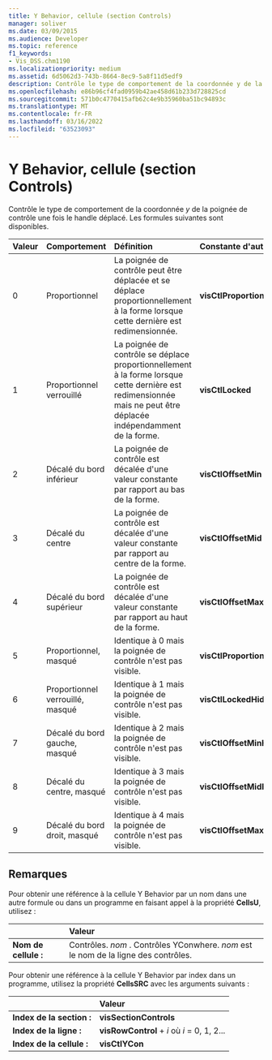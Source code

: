```yaml
---
title: Y Behavior, cellule (section Controls)
manager: soliver
ms.date: 03/09/2015
ms.audience: Developer
ms.topic: reference
f1_keywords:
- Vis_DSS.chm1190
ms.localizationpriority: medium
ms.assetid: 6d5062d3-743b-8664-8ec9-5a8f11d5edf9
description: Contrôle le type de comportement de la coordonnée y de la poignée de contrôle une fois le handle déplacé. Les formules suivantes sont disponibles.
ms.openlocfilehash: e86b96cf4fad0959b42ae458d61b233d728825cd
ms.sourcegitcommit: 571b0c4770415afb62c4e9b35960ba51bc94893c
ms.translationtype: MT
ms.contentlocale: fr-FR
ms.lasthandoff: 03/16/2022
ms.locfileid: "63523093"
---
```

# <a name="y-behavior-cell-controls-section"></a>Y Behavior, cellule (section Controls)

Contrôle le type de comportement de la coordonnée  *y*  de la poignée de contrôle une fois le handle déplacé. Les formules suivantes sont disponibles. 
  
|**Valeur**|**Comportement**|**Définition**|**Constante d'automation**|
|:-----|:-----|:-----|:-----|
| 0  <br/> | Proportionnel  <br/> | La poignée de contrôle peut être déplacée et se déplace proportionnellement à la forme lorsque cette dernière est redimensionnée. |**visCtlProportional** <br/> |
| 1  <br/> | Proportionnel verrouillé  <br/> | La poignée de contrôle se déplace proportionnellement à la forme lorsque cette dernière est redimensionnée mais ne peut être déplacée indépendamment de la forme. |**visCtlLocked** <br/> |
| 2  <br/> | Décalé du bord inférieur  <br/> | La poignée de contrôle est décalée d'une valeur constante par rapport au bas de la forme. |**visCtlOffsetMin** <br/> |
| 3  <br/> | Décalé du centre  <br/> | La poignée de contrôle est décalée d'une valeur constante par rapport au centre de la forme. |**visCtlOffsetMid** <br/> |
| 4  <br/> | Décalé du bord supérieur  <br/> | La poignée de contrôle est décalée d'une valeur constante par rapport au haut de la forme. |**visCtlOffsetMax** <br/> |
| 5  <br/> | Proportionnel, masqué  <br/> | Identique à 0 mais la poignée de contrôle n'est pas visible. |**visCtlProportionalHidden** <br/> |
| 6   <br/> | Proportionnel verrouillé, masqué  <br/> | Identique à 1 mais la poignée de contrôle n'est pas visible. |**visCtlLockedHiddenv** <br/> |
| 7   <br/> | Décalé du bord gauche, masqué  <br/> | Identique à 2 mais la poignée de contrôle n'est pas visible. |**visCtlOffsetMinHidden** <br/> |
| 8   <br/> | Décalé du centre, masqué  <br/> | Identique à 3 mais la poignée de contrôle n'est pas visible. |**visCtlOffsetMidHidden** <br/> |
| 9   <br/> | Décalé du bord droit, masqué  <br/> | Identique à 4 mais la poignée de contrôle n'est pas visible. |**visCtlOffsetMaxHidden** <br/> |
   
## <a name="remarks"></a>Remarques

Pour obtenir une référence à la cellule Y Behavior par un nom dans une autre formule ou dans un programme en faisant appel à la propriété **CellsU**, utilisez : 
  
||Valeur |
|:-----|:-----|
| **Nom de cellule :**  <br/> | Contrôles.  *nom*  . Contrôles YConwhere.  *nom*  est le nom de la ligne des contrôles. |
   
Pour obtenir une référence à la cellule Y Behavior par index dans un programme, utilisez la propriété **CellsSRC** avec les arguments suivants : 
  
||Valeur |
|:-----|:-----|
| **Index de la section :**  <br/> |**visSectionControls** <br/> |
| **Index de la ligne :**  <br/> |**visRowControl** +   *i* où *i* = 0, 1, 2... |
| **Index de la cellule :**  <br/> |**visCtlYCon** <br/> |
   

